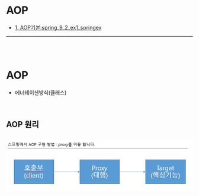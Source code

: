 # AOP

* [1. AOP기본:spring_9_2_ex1_springex](#AOP)

<hr/>

<br/>
<br/>

# AOP
- 에너테이션방식(클래스)

<br/>

## AOP 원리
## ![사진](https://github.com/leedongjoon121/SpringFramework_study/blob/lecture11/document_img/theory1.PNG?raw=true)

